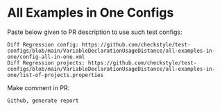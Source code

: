 # All Examples in One Configs
Paste below given to PR description to use such test configs:
```
Diff Regression config: https://github.com/checkstyle/test-configs/blob/main/VariableDeclarationUsageDistance/all-examples-in-one/config-all-in-one.xml
Diff Regression projects: https://github.com/checkstyle/test-configs/blob/main/VariableDeclarationUsageDistance/all-examples-in-one/list-of-projects.properties
```
Make comment in PR:
```
Github, generate report
```
